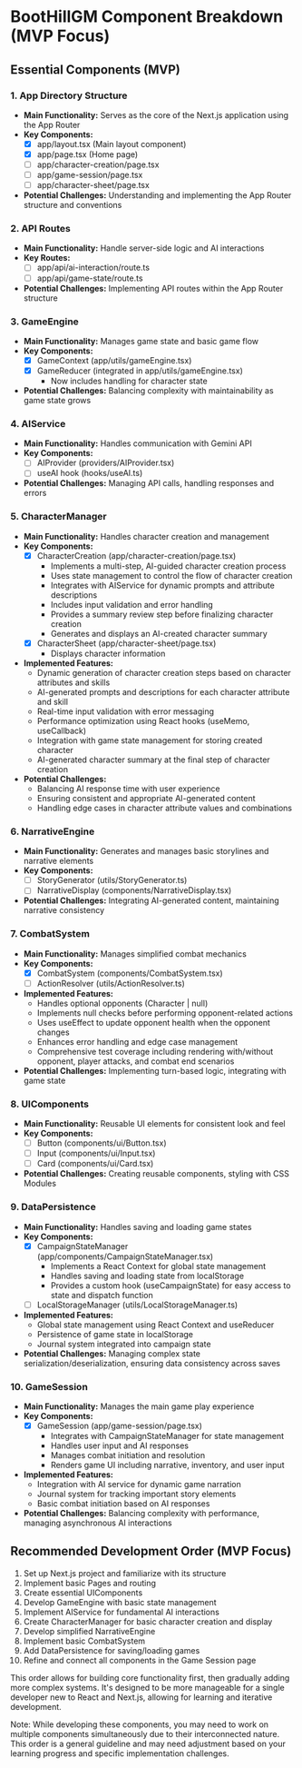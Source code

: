 # BootHillGM Component Breakdown (MVP Focus)

## Essential Components (MVP)

### 1. App Directory Structure
- **Main Functionality:** Serves as the core of the Next.js application using the App Router
- **Key Components:**
  - [x] app/layout.tsx (Main layout component)
  - [x] app/page.tsx (Home page)
  - [ ] app/character-creation/page.tsx
  - [ ] app/game-session/page.tsx
  - [ ] app/character-sheet/page.tsx
- **Potential Challenges:** Understanding and implementing the App Router structure and conventions

### 2. API Routes
- **Main Functionality:** Handle server-side logic and AI interactions
- **Key Routes:**
  - [ ] app/api/ai-interaction/route.ts
  - [ ] app/api/game-state/route.ts
- **Potential Challenges:** Implementing API routes within the App Router structure

### 3. GameEngine
- **Main Functionality:** Manages game state and basic game flow
- **Key Components:**
  - [x] GameContext (app/utils/gameEngine.tsx)
  - [x] GameReducer (integrated in app/utils/gameEngine.tsx)
    - Now includes handling for character state
- **Potential Challenges:** Balancing complexity with maintainability as game state grows

### 4. AIService
- **Main Functionality:** Handles communication with Gemini API
- **Key Components:**
  - [ ] AIProvider (providers/AIProvider.tsx)
  - [ ] useAI hook (hooks/useAI.ts)
- **Potential Challenges:** Managing API calls, handling responses and errors

### 5. CharacterManager
- **Main Functionality:** Handles character creation and management
- **Key Components:**
  - [x] CharacterCreation (app/character-creation/page.tsx)
    - Implements a multi-step, AI-guided character creation process
    - Uses state management to control the flow of character creation
    - Integrates with AIService for dynamic prompts and attribute descriptions
    - Includes input validation and error handling
    - Provides a summary review step before finalizing character creation
    - Generates and displays an AI-created character summary
  - [x] CharacterSheet (app/character-sheet/page.tsx)
    - Displays character information
- **Implemented Features:**
  - Dynamic generation of character creation steps based on character attributes and skills
  - AI-generated prompts and descriptions for each character attribute and skill
  - Real-time input validation with error messaging
  - Performance optimization using React hooks (useMemo, useCallback)
  - Integration with game state management for storing created character
  - AI-generated character summary at the final step of character creation
- **Potential Challenges:** 
  - Balancing AI response time with user experience
  - Ensuring consistent and appropriate AI-generated content
  - Handling edge cases in character attribute values and combinations

### 6. NarrativeEngine
- **Main Functionality:** Generates and manages basic storylines and narrative elements
- **Key Components:**
  - [ ] StoryGenerator (utils/StoryGenerator.ts)
  - [ ] NarrativeDisplay (components/NarrativeDisplay.tsx)
- **Potential Challenges:** Integrating AI-generated content, maintaining narrative consistency

### 7. CombatSystem
- **Main Functionality:** Manages simplified combat mechanics
- **Key Components:**
  - [x] CombatSystem (components/CombatSystem.tsx)
  - [ ] ActionResolver (utils/ActionResolver.ts)
- **Implemented Features:**
  - Handles optional opponents (Character | null)
  - Implements null checks before performing opponent-related actions
  - Uses useEffect to update opponent health when the opponent changes
  - Enhances error handling and edge case management
  - Comprehensive test coverage including rendering with/without opponent, player attacks, and combat end scenarios
- **Potential Challenges:** Implementing turn-based logic, integrating with game state

### 8. UIComponents
- **Main Functionality:** Reusable UI elements for consistent look and feel
- **Key Components:**
  - [ ] Button (components/ui/Button.tsx)
  - [ ] Input (components/ui/Input.tsx)
  - [ ] Card (components/ui/Card.tsx)
- **Potential Challenges:** Creating reusable components, styling with CSS Modules

### 9. DataPersistence
- **Main Functionality:** Handles saving and loading game states
- **Key Components:**
  - [x] CampaignStateManager (app/components/CampaignStateManager.tsx)
    - Implements a React Context for global state management
    - Handles saving and loading state from localStorage
    - Provides a custom hook (useCampaignState) for easy access to state and dispatch function
  - [ ] LocalStorageManager (utils/LocalStorageManager.ts)
- **Implemented Features:**
  - Global state management using React Context and useReducer
  - Persistence of game state in localStorage
  - Journal system integrated into campaign state
- **Potential Challenges:** Managing complex state serialization/deserialization, ensuring data consistency across saves

### 10. GameSession
- **Main Functionality:** Manages the main game play experience
- **Key Components:**
  - [x] GameSession (app/game-session/page.tsx)
    - Integrates with CampaignStateManager for state management
    - Handles user input and AI responses
    - Manages combat initiation and resolution
    - Renders game UI including narrative, inventory, and user input
- **Implemented Features:**
  - Integration with AI service for dynamic game narration
  - Journal system for tracking important story elements
  - Basic combat initiation based on AI responses
- **Potential Challenges:** Balancing complexity with performance, managing asynchronous AI interactions

## Recommended Development Order (MVP Focus)

1. Set up Next.js project and familiarize with its structure
2. Implement basic Pages and routing
3. Create essential UIComponents
4. Develop GameEngine with basic state management
5. Implement AIService for fundamental AI interactions
6. Create CharacterManager for basic character creation and display
7. Develop simplified NarrativeEngine
8. Implement basic CombatSystem
9. Add DataPersistence for saving/loading games
10. Refine and connect all components in the Game Session page

This order allows for building core functionality first, then gradually adding more complex systems. It's designed to be more manageable for a single developer new to React and Next.js, allowing for learning and iterative development.

Note: While developing these components, you may need to work on multiple components simultaneously due to their interconnected nature. This order is a general guideline and may need adjustment based on your learning progress and specific implementation challenges.